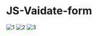 # JS-Vaidate-form
![1](https://user-images.githubusercontent.com/45212175/200127212-ec4d82b3-c344-408a-8ba0-d189b87c4f97.png)
![2](https://user-images.githubusercontent.com/45212175/200127214-0a30ee7d-6ec4-43f1-b52a-4206e19c1d62.png)
![3](https://user-images.githubusercontent.com/45212175/200127215-26a4ef47-8fd8-4ff0-b94e-d518271c1b73.png)
